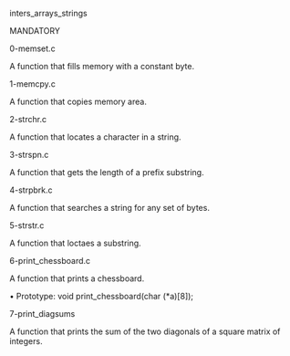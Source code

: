  
inters_arrays_strings

MANDATORY

0-memset.c

A function that fills memory with a constant byte.

1-memcpy.c

A function that copies memory area.

2-strchr.c

A function that locates a character in a string.

3-strspn.c

A function that gets the length of a prefix substring.

4-strpbrk.c

A function that searches a string for any set of bytes.

5-strstr.c

A function that loctaes a substring.

6-print_chessboard.c

A function that prints a chessboard.

•	Prototype: void print_chessboard(char (*a)[8]);

7-print_diagsums

A function that prints the sum of the two diagonals of a square matrix of integers.


